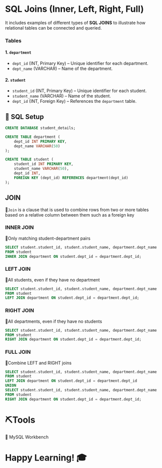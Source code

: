  # SQL Joins (Inner, Left, Right, Full)

It includes examples of different types of **SQL JOINS** to illustrate how relational tables can be connected and queried.

### Tables

#### 1. `department`
- `dept_id` (INT, Primary Key) – Unique identifier for each department.
- `dept_name` (VARCHAR) – Name of the department.

#### 2. `student`
- `student_id` (INT, Primary Key) – Unique identifier for each student.
- `student_name` (VARCHAR) – Name of the student.
- `dept_id` (INT, Foreign Key) – References the `department` table.

## 🧱 SQL Setup

```sql
CREATE DATABASE student_details;

CREATE TABLE department (
    dept_id INT PRIMARY KEY,
    dept_name VARCHAR(50)
);

CREATE TABLE student (
    student_id INT PRIMARY KEY,
    student_name VARCHAR(50),
    dept_id INT,
    FOREIGN KEY (dept_id) REFERENCES department(dept_id)
);
```
## JOIN
🔹`Join` is a clause that is used to combine rows from two or more tables based on a relative column between them such as a foreign key
### INNER JOIN
🔹Only matching student-department pairs
```SQL
SELECT student.student_id, student.student_name, department.dept_name
FROM student
INNER JOIN department ON student.dept_id = department.dept_id;
```
### LEFT JOIN
🔹All students, even if they have no department
```SQL
SELECT student.student_id, student.student_name, department.dept_name
FROM student
LEFT JOIN department ON student.dept_id = department.dept_id;
```
### RIGHT JOIN
🔹All departments, even if they have no students
```SQL
SELECT student.student_id, student.student_name, department.dept_name
FROM student
RIGHT JOIN department ON student.dept_id = department.dept_id;
```
### FULL JOIN
🔹Combine LEFT and RIGHT joins
```SQL
SELECT student.student_id, student.student_name, department.dept_name
FROM student
LEFT JOIN department ON student.dept_id = department.dept_id
UNION
SELECT student.student_id, student.student_name, department.dept_name
FROM student
RIGHT JOIN department ON student.dept_id = department.dept_id;
```
# ⛏️Tools
🔹 MySQL Workbench

# **Happy Learning! 🎓**

